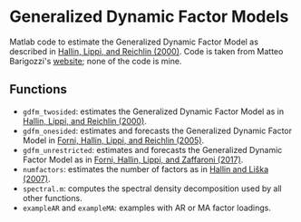 # Generalized Dynamic Factor Models

Matlab code to estimate the Generalized Dynamic Factor Model as described in [Hallin, Lippi, and Reichlin (2000)](https://www.jstor.org/stable/2646650?seq=1#metadata_info_tab_contents). Code is taken from Matteo Barigozzi's [website](http://www.barigozzi.eu/Home.html); none of the code is mine.


## Functions
* `gdfm_twosided`: estimates the Generalized Dynamic Factor Model as in [Hallin, Lippi, and Reichlin (2000)](https://www.jstor.org/stable/2646650?seq=1#metadata_info_tab_contents).
* `gdfm_onesided`: estimates and forecasts the Generalized Dynamic Factor Model in [Forni, Hallin, Lippi, and Reichlin (2005)](https://amstat.tandfonline.com/doi/abs/10.1198/016214504000002050).
* `gdfm_unrestricted`: estimates and forecasts the Generalized Dynamic Factor Model as in [Forni, Hallin, Lippi, and Zaffaroni (2017)](http://www.eief.it/files/2017/05/mlippi_e_altri_jofe_2017.pdf).
* `numfactors`: estimates the number of factors as in [Hallin and Liška (2007)](https://www.tandfonline.com/doi/abs/10.1198/016214506000001275).
* `spectral.m`: computes the spectral density decomposition used by all other functions.
* `exampleAR` and `exampleMA`: examples with AR or MA factor loadings.
